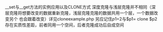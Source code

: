 __set与__get方法的实例应用以及CLONE方式 深度克隆与浅层克隆并不相同（深层克隆将想要改变的数据重新克隆，浅层克隆克隆的数据共用一个层，一个数据改变另个
也会跟着改变）详见cloneexample.php
另应记住$p1=$2与$p1= clone $p2存在实质性差距，前者同用一个空间，后者克隆成功后自成空间
